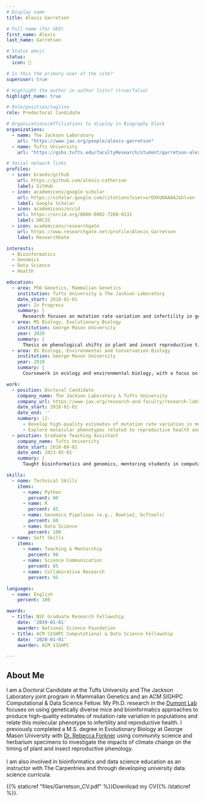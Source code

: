 ```yaml
---
# Display name
title: Alexis Garretson

# Full name (for SEO)
first_name: Alexis
last_name: Garretson

# Status emoji
status:
  icon: 🧬

# Is this the primary user of the site?
superuser: true

# Highlight the author in author lists? (true/false)
highlight_name: true

# Role/position/tagline
role: Predoctoral Candidate

# Organizations/Affiliations to display in Biography block
organizations:
  - name: The Jackson Laboratory
    url: "https://www.jax.org/people/alexis-garretson"
  - name: Tufts University
    url: "https://gsbs.tufts.edu/facultyResearch/student/garretson-alexis"

# Social network links
profiles:
  - icon: brands/github
    url: https://github.com/alexis-catherine
    label: GitHub
  - icon: academicons/google-scholar
    url: https://scholar.google.com/citations?user=srDXkU0AAAAJ&hl=en
    label: Google Scholar
  - icon: academicons/orcid
    url: https://orcid.org/0000-0002-7260-0131
    label: ORCID
  - icon: academicons/researchgate
    url: https://www.researchgate.net/profile/Alexis_Garretson
    label: ResearchGate

interests:
  - Bioinformatics
  - Genomics
  - Data Science
  - Health

education:
  - area: PhD Genetics, Mammalian Genetics
    institution: Tufts University & The Jackson Laboratory
    date_start: 2018-01-01
    year: In Progress
    summary: |
      Research focuses on mutation rate variation and infertility in genetically diverse mice using bioinformatics approaches. Member of the Dumont Lab.
  - area: MS Biology, Evolutionary Biology
    institution: George Mason University
    year: 2020
    summary: |
      Thesis on phenological shifts in plant and insect reproductive timing due to climate change using herbarium specimens and community science data. Supervised by [Dr. Rebecca Forkner](https://science.gmu.edu/directory/rebecca-forkner).
  - area: BS Biology, Environmental and Conservation Biology
    institution: George Mason University
    year: 2018
    summary: |
      Coursework in ecology and environmental biology, with a focus on long-term ecological data analysis.

work:
  - position: Doctoral Candidate
    company_name: The Jackson Laboratory & Tufts University
    company_url: https://www.jax.org/research-and-faculty/research-labs/the-dumont-lab
    date_start: 2018-01-01
    date_end: ''
    summary: |2-
      - Develop high-quality estimates of mutation rate variation in mouse populations.
      - Explore molecular phenotypes related to reproductive health and infertility.
  - position: Graduate Teaching Assistant
    company_name: Tufts University
    date_start: 2018-09-01
    date_end: 2023-05-01
    summary: |
      Taught bioinformatics and genomics, mentoring students in computational biology.

skills:
  - name: Technical Skills
    items:
      - name: Python
        percent: 90
      - name: R
        percent: 85
      - name: Genomics Pipelines (e.g., Bowtie2, bcftools)
        percent: 80
      - name: Data Science
        percent: 100
  - name: Soft Skills
    items:
      - name: Teaching & Mentorship
        percent: 90
      - name: Science Communication
        percent: 85
      - name: Collaborative Research
        percent: 95

languages:
  - name: English
    percent: 100

awards:
  - title: NSF Graduate Research Fellowship
    date: '2019-01-01'
    awarder: National Science Foundation
  - title: ACM SIGHPC Computational & Data Science Fellowship
    date: '2020-01-01'
    awarder: ACM SIGHPC

---
```


## About Me


I am a Doctoral Candidate at the Tufts University and The Jackson Laboratory joint program in Mammalian Genetics and an ACM SIGHPC Computational & Data Science Fellow. My Ph.D. research in the [Dumont Lab](https://www.jax.org/research-and-faculty/research-labs/the-dumont-lab) focuses on using genetically diverse mice and bioinformatics approaches to produce high-quality estimates of mutation rate variation in populations and relate this molecular phenotype to infertility and reproductive health. I previously completed a M.S. degree in Evolutionary Biology at George Mason University with [Dr. Rebecca Forkner](https://science.gmu.edu/directory/rebecca-forkner) using community science and herbarium specimens to investigate the impacts of climate change on the timing of plant and insect reproductive phenology. 
<br>
<br>
I am also involved in bioinformatics and data science education as an instructor with The Carpentries and through developing university data science curricula.
<br>

{{% staticref "files/Garretson_CV.pdf" %}}Download my CV{{% /staticref %}}.